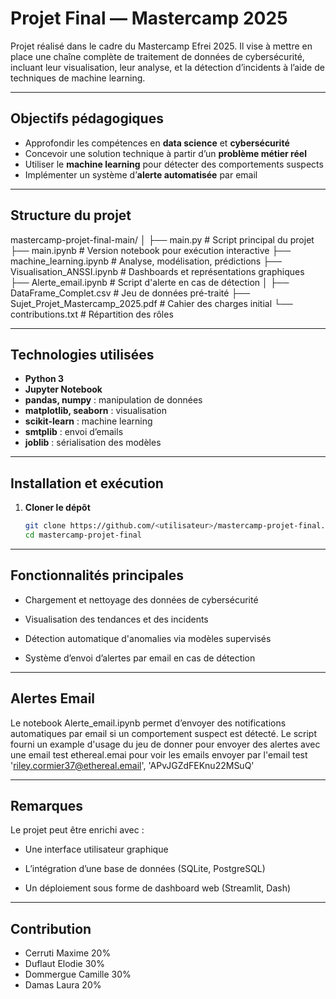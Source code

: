 # Projet Final — Mastercamp 2025

Projet réalisé dans le cadre du Mastercamp Efrei 2025. Il vise à mettre en place une chaîne complète de traitement de données de cybersécurité, incluant leur visualisation, leur analyse, et la détection d’incidents à l’aide de techniques de machine learning.

---

## Objectifs pédagogiques

- Approfondir les compétences en **data science** et **cybersécurité**
- Concevoir une solution technique à partir d’un **problème métier réel**
- Utiliser le **machine learning** pour détecter des comportements suspects
- Implémenter un système d’**alerte automatisée** par email

---

## Structure du projet

mastercamp-projet-final-main/
│
├── main.py # Script principal du projet
├── main.ipynb # Version notebook pour exécution interactive
├── machine_learning.ipynb # Analyse, modélisation, prédictions
├── Visualisation_ANSSI.ipynb # Dashboards et représentations graphiques
├── Alerte_email.ipynb # Script d'alerte en cas de détection
│
├── DataFrame_Complet.csv # Jeu de données pré-traité
├── Sujet_Projet_Mastercamp_2025.pdf # Cahier des charges initial
└── contributions.txt # Répartition des rôles


---

## Technologies utilisées

- **Python 3**
- **Jupyter Notebook**
- **pandas, numpy** : manipulation de données
- **matplotlib, seaborn** : visualisation
- **scikit-learn** : machine learning
- **smtplib** : envoi d’emails
- **joblib** : sérialisation des modèles

---

## Installation et exécution

1. **Cloner le dépôt**
   ```bash
   git clone https://github.com/<utilisateur>/mastercamp-projet-final.git
   cd mastercamp-projet-final
---
## Fonctionnalités principales

- Chargement et nettoyage des données de cybersécurité

- Visualisation des tendances et des incidents

- Détection automatique d'anomalies via modèles supervisés

- Système d’envoi d’alertes par email en cas de détection
  
---
## Alertes Email

Le notebook Alerte_email.ipynb permet d’envoyer des notifications automatiques par email si un comportement suspect est détecté. 
Le script fourni un example d'usage du jeu de donner pour envoyer des alertes avec une email test ethereal.emai pour voir les emails envoyer par l'email test 'riley.cormier37@ethereal.email', 'APvJGZdFEKnu22MSuQ'

---
## Remarques

Le projet peut être enrichi avec :

- Une interface utilisateur graphique

- L’intégration d’une base de données (SQLite, PostgreSQL)

- Un déploiement sous forme de dashboard web (Streamlit, Dash)

---
## Contribution

- Cerruti Maxime 20%
- Duflaut Elodie 30%
- Dommergue Camille 30%
- Damas Laura 20%



